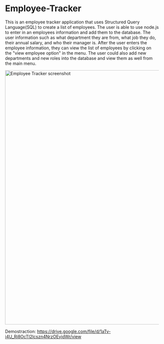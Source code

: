 # Employee-Tracker

This is an employee tracker application that uses Structured Query Language(SQL) to create a list of employees. The user is able to use node.js to enter in an 
employees information and add them to the database. The user information such as what department they are from, what job they do, their annual salary, and who 
their manager is. After the user enters the employee information, they can view the list of employees by clicking on the "view employee option" in the menu. The
user could also add new departments and new roles into the database and view them as well from the main menu. 


<img width="835" alt="Employee Tracker screenshot" src="https://user-images.githubusercontent.com/107017473/189196509-8010e5fc-e0d4-487b-bab5-439459676c53.png">

Demostraction: https://drive.google.com/file/d/1aTv-i4U_Ri8OcTI2Icszn4NrzOEvjdWr/view

